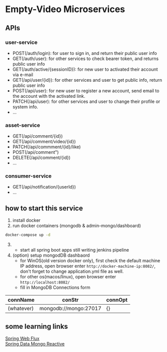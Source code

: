 # Empty-Video Microservices
## APIs
### user-service
- POST(/auth/login): for user to sign in, and return their public user info
- GET(/auth/user): for other services to check bearer token, and returns public user info
- GET(/auth/active/{sessionID}): for new user to activated their account via e-mail 
- GET(/api/user/{id}): for other services and user to get public info, return public user info
- POST(/api/user): for new user to register a new account, send email to the account with the activated link.
- PATCH(/api/user): for other services and user to change their profile or system info.
- ...
### asset-service
- GET(/api/comment/{id})
- GET(/api/comment/video/{id})
- PATCH(/api/commment/{id}/like)
- POST(/api/comment")
- DELETE(/api/comment/{id})
- ...
### consumer-service
- GET(/api/notification/{userId})
- ...

## how to start this service
1. install docker
2. run docker containers (mongodb & admin-mongo/dashboard)
```bash
docker-compose up -d
```
3. - start all spring boot apps
still writing jenkins pipeline
4. (option) setup mongodDB dashbaord
    - for WinOS(old version docker only), first check the default machine IP address, open browser enter `http://docker-machine-ip:8082/`, don't forget to change application.yml file as well.
    - for other os(macos/linux), open browser enter `http://localhost:8082/`
    - fill in MongoDB Connections form  
    
connName | conStr | connOpt
--- | --- | ---
(whatever) | mongodb://mongo:27017 | {}

## some learning links
[Spring Web Flux](https://docs.spring.io/spring/docs/current/spring-framework-reference/web-reactive.html)  
[Spring Data Mongo Reactive](https://docs.spring.io/spring-data/mongodb/docs/current/reference/html/)  





